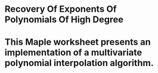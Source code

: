# Recovery Of Exponents Of Polynomials Of High Degree
#
# This Maple worksheet presents an implementation of a multivariate polynomial interpolation algorithm. 
